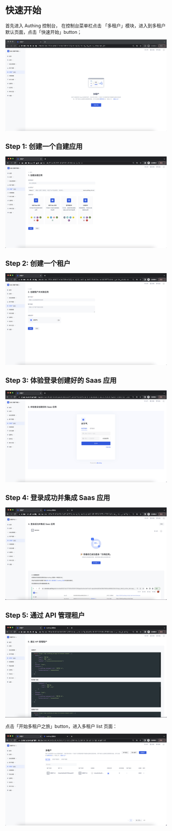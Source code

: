 # 快速开始

<LastUpdated/>

首先进入 Authing 控制台， 在控制台菜单栏点击 「多租户」模块，进入到多租户默认页面，点击「快速开始」button；

![](./images/quickStart/1-1.png)

## Step 1: 创建一个自建应用

![](./images/quickStart/1-2.png)

## Step 2: 创建一个租户

![](./images/quickStart/1-3.png)

## Step 3: 体验登录创建好的 Saas 应用

![](./images/quickStart/1-4.png)

## Step 4: 登录成功并集成 Saas 应用

![](./images/quickStart/1-5.png)

## Step 5: 通过 API 管理租户

![](./images/quickStart/1-6.png)

点击「开始多租户之旅」button，进入多租户 list 页面：

![](./images/quickStart/1-7.png)
